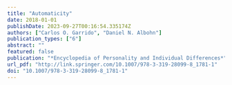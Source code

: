 ```yaml
---
title: "Automaticity"
date: 2018-01-01
publishDate: 2023-09-27T00:16:54.335174Z
authors: ["Carlos O. Garrido", "Daniel N. Albohn"]
publication_types: ["6"]
abstract: ""
featured: false
publication: "*Encyclopedia of Personality and Individual Differences*"
url_pdf: "http://link.springer.com/10.1007/978-3-319-28099-8_1781-1"
doi: "10.1007/978-3-319-28099-8_1781-1"
---
```


